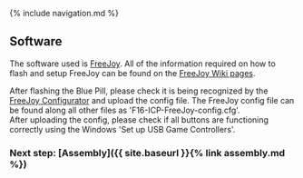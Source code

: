 {% include navigation.md %}

## Software
The software used is [FreeJoy](https://github.com/FreeJoy-Team/FreeJoy). All of the information required on how to flash and setup FreeJoy can be found on the [FreeJoy Wiki pages](https://github.com/FreeJoy-Team/FreeJoyWiki).  
  
After flashing the Blue Pill, please check it is being recognized by the [FreeJoy Configurator](https://github.com/FreeJoy-Team/FreeJoyConfiguratorQt) and upload the config file. The FreeJoy config file can be found along all other files as 'F16-ICP-FreeJoy-config.cfg'.  
After uploading the config, please check if all buttons are functioning correctly using the Windows 'Set up USB Game Controllers'.
### Next step: [Assembly]({{ site.baseurl }}{% link assembly.md %})